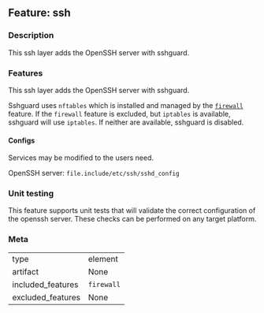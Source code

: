 ## Feature: ssh
### Description
<website-feature>
This ssh layer adds the OpenSSH server with sshguard.
</website-feature>

### Features
This ssh layer adds the OpenSSH server with sshguard.

Sshguard uses `nftables` which is installed and managed by the [`firewall`](../firewall/) feature.
If the `firewall` feature is excluded, but `iptables` is available, sshguard will use `iptables`.
If neither are available, sshguard is disabled.

#### Configs
Services may be modified to the users need.

OpenSSH server: `file.include/etc/ssh/sshd_config`

### Unit testing
This feature supports unit tests that will validate the correct configuration of the openssh server. These checks can be performed on any target platform.

### Meta
|||
|---|---|
|type|element|
|artifact|None|
|included_features|`firewall`|
|excluded_features|None|
